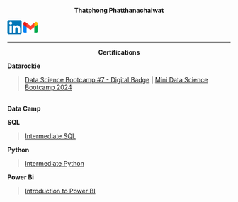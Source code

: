 **<p align="center">Thatphong Phatthanachaiwat</p>**

[<img src="https://github.com/thatph/Misc./blob/2f409ba586e705a07633099500c819322715489c/linkedin%2032px.png">](https://www.linkedin.com/in/thatphongph/) 
[<img src="https://github.com/thatph/Misc./blob/8ea876fb952c29200d7a0794a7cbcbecb9f12410/gmail_32px.png">](mailto:thatphong.ph@gmail.com)

***


**<p align="center">Certifications</p>**

**Datarockie**

>[Data Science Bootcamp #7 - Digital Badge](https://badgr.com/public/assertions/ApDhbv3ORHei-eHZTqBG8Q) | [Mini Data Science Bootcamp 2024](https://github.com/thatph/data_analyst_project/blob/ebcd1e608937f4fa3736b515798712c81e6ce127/PDF/Certification%20of%20Completion%20for%20Mini%20Data%20science%20bootcamp-2024.pdf)

\
**Data Camp**


**SQL**

>[Intermediate SQL](https://github.com/thatph/data_analyst_project/blob/e12c4ed2cdfdf057da974f24b0cf02cce30392dc/PDF/%5BDatacamp%5D%20Intermediate%20SQL.pdf)


**Python**
>[Intermediate Python](https://github.com/thatph/data_analyst_project/blob/00f4de661f611b7d13cb9480b85a4c472eb6d20c/PDF/%5BDatacamp%5D%20Intermediate%20Python.pdf)


**Power Bi**
>[Introduction to Power BI](https://github.com/thatph/data_analyst_project/blob/00f4de661f611b7d13cb9480b85a4c472eb6d20c/PDF/%5BDatacamp%5D%20Introduction%20to%20Power%20BI.pdf)


